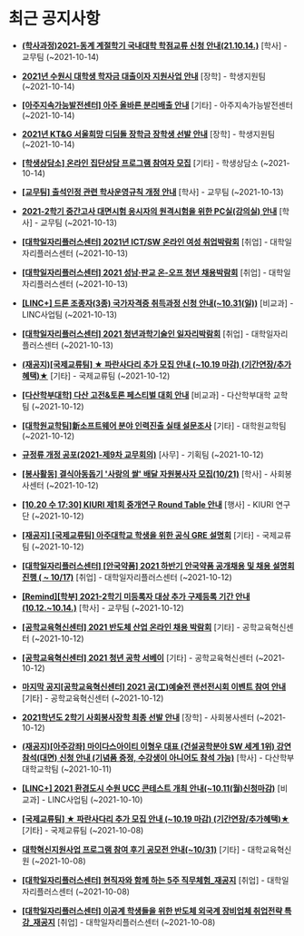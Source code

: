 # 최근 공지사항

* **[(학사과정)2021-동계 계절학기 국내대학 학점교류 신청 안내(21.10.14.)](http://ajou.ac.kr/kr/ajou/notice.do?mode=view&amp;articleNo=113940&amp;article.offset=0&amp;articleLimit=30)**
 [학사] - 교무팀 (~2021-10-14)

* **[2021년 수원시 대학생 학자금 대출이자 지원사업 안내](http://ajou.ac.kr/kr/ajou/notice.do?mode=view&amp;articleNo=113936&amp;article.offset=0&amp;articleLimit=30)**
 [장학] - 학생지원팀 (~2021-10-14)

* **[[아주지속가능발전센터] 아주 올바른 분리배출 안내](http://ajou.ac.kr/kr/ajou/notice.do?mode=view&amp;articleNo=113935&amp;article.offset=0&amp;articleLimit=30)**
 [기타] - 아주지속가능발전센터 (~2021-10-14)

* **[2021년 KT&amp;G 서울희망 디딤돌 장학금 장학생 선발 안내](http://ajou.ac.kr/kr/ajou/notice.do?mode=view&amp;articleNo=113931&amp;article.offset=0&amp;articleLimit=30)**
 [장학] - 학생지원팀 (~2021-10-14)

* **[[학생상담소] 온라인 집단상담 프로그램 참여자 모집](http://ajou.ac.kr/kr/ajou/notice.do?mode=view&amp;articleNo=113929&amp;article.offset=0&amp;articleLimit=30)**
 [기타] - 학생상담소 (~2021-10-14)

* **[[교무팀] 출석인정 관련 학사운영규칙 개정 안내](http://ajou.ac.kr/kr/ajou/notice.do?mode=view&amp;articleNo=113925&amp;article.offset=0&amp;articleLimit=30)**
 [학사] - 교무팀 (~2021-10-13)

* **[2021-2학기 중간고사 대면시험 응시자의 원격시험을 위한 PC실(강의실) 안내](http://ajou.ac.kr/kr/ajou/notice.do?mode=view&amp;articleNo=113922&amp;article.offset=0&amp;articleLimit=30)**
 [학사] - 교무팀 (~2021-10-13)

* **[[대학일자리플러스센터] 2021년 ICT/SW 온라인 여성 취업박람회](http://ajou.ac.kr/kr/ajou/notice.do?mode=view&amp;articleNo=113915&amp;article.offset=0&amp;articleLimit=30)**
 [취업] - 대학일자리플러스센터 (~2021-10-13)

* **[[대학일자리플러스센터] 2021 성남·판교 온-오프 청년 채용박람회](http://ajou.ac.kr/kr/ajou/notice.do?mode=view&amp;articleNo=113913&amp;article.offset=0&amp;articleLimit=30)**
 [취업] - 대학일자리플러스센터 (~2021-10-13)

* **[[LINC+] 드론 조종자(3종) 국가자격증 취득과정 신청 안내(~10.31(일))](http://ajou.ac.kr/kr/ajou/notice.do?mode=view&amp;articleNo=113912&amp;article.offset=0&amp;articleLimit=30)**
 [비교과] - LINC사업팀 (~2021-10-13)

* **[[대학일자리플러스센터] 2021 청년과학기술인 일자리박람회](http://ajou.ac.kr/kr/ajou/notice.do?mode=view&amp;articleNo=113910&amp;article.offset=0&amp;articleLimit=30)**
 [취업] - 대학일자리플러스센터 (~2021-10-13)

* **[(재공지)[국제교류팀] ★ 파란사다리 추가 모집 안내 (~10.19 마감) (기간연장/추가혜택)★](http://ajou.ac.kr/kr/ajou/notice.do?mode=view&amp;articleNo=113907&amp;article.offset=0&amp;articleLimit=30)**
 [기타] - 국제교류팀 (~2021-10-12)

* **[[다산학부대학] 다산 고전&amp;토론 페스티벌 대회 안내](http://ajou.ac.kr/kr/ajou/notice.do?mode=view&amp;articleNo=113906&amp;article.offset=0&amp;articleLimit=30)**
 [비교과] - 다산학부대학 교학팀 (~2021-10-12)

* **[[대학원교학팀]新소프트웨어 분야 인력진출 실태 설문조사](http://ajou.ac.kr/kr/ajou/notice.do?mode=view&amp;articleNo=113905&amp;article.offset=0&amp;articleLimit=30)**
 [기타] - 대학원교학팀 (~2021-10-12)

* **[규정류 개정 공포(2021-제9차 교무회의)](http://ajou.ac.kr/kr/ajou/notice.do?mode=view&amp;articleNo=113898&amp;article.offset=0&amp;articleLimit=30)**
 [사무] - 기획팀 (~2021-10-12)

* **[[봉사활동] 결식아동돕기 &#x27;사랑의 쌀&#x27; 배달 자원봉사자 모집(10/21)](http://ajou.ac.kr/kr/ajou/notice.do?mode=view&amp;articleNo=113895&amp;article.offset=0&amp;articleLimit=30)**
 [학사] - 사회봉사센터 (~2021-10-12)

* **[[10.20 수 17:30] KIURI 제1회 중개연구 Round Table 안내](http://ajou.ac.kr/kr/ajou/notice.do?mode=view&amp;articleNo=113878&amp;article.offset=0&amp;articleLimit=30)**
 [행사] - KIURI 연구단 (~2021-10-12)

* **[[재공지] [국제교류팀] 아주대학교 학생을 위한 공식 GRE 설명회](http://ajou.ac.kr/kr/ajou/notice.do?mode=view&amp;articleNo=113876&amp;article.offset=0&amp;articleLimit=30)**
 [기타] - 국제교류팀 (~2021-10-12)

* **[[대학일자리플러스센터] [안국약품] 2021 하반기 안국약품 공개채용 및 채용 설명회 진행 ( ~ 10/17)](http://ajou.ac.kr/kr/ajou/notice.do?mode=view&amp;articleNo=113875&amp;article.offset=0&amp;articleLimit=30)**
 [취업] - 대학일자리플러스센터 (~2021-10-12)

* **[[Remind][학부] 2021-2학기 미등록자 대상 추가 구제등록 기간 안내(10.12.~10.14.)](http://ajou.ac.kr/kr/ajou/notice.do?mode=view&amp;articleNo=113874&amp;article.offset=0&amp;articleLimit=30)**
 [학사] - 교무팀 (~2021-10-12)

* **[[공학교육혁신센터] 2021 반도체 산업 온라인 채용 박람회](http://ajou.ac.kr/kr/ajou/notice.do?mode=view&amp;articleNo=113872&amp;article.offset=0&amp;articleLimit=30)**
 [기타] - 공학교육혁신센터 (~2021-10-12)

* **[[공학교육혁신센터] 2021 청년 공학 서베이](http://ajou.ac.kr/kr/ajou/notice.do?mode=view&amp;articleNo=113871&amp;article.offset=0&amp;articleLimit=30)**
 [기타] - 공학교육혁신센터 (~2021-10-12)

* **[마지막 공지[공학교육혁신센터] 2021 공(工)예술전 랜선전시회 이벤트 참여 안내](http://ajou.ac.kr/kr/ajou/notice.do?mode=view&amp;articleNo=113870&amp;article.offset=0&amp;articleLimit=30)**
 [기타] - 공학교육혁신센터 (~2021-10-12)

* **[2021학년도 2학기 사회봉사장학 최종 선발 안내](http://ajou.ac.kr/kr/ajou/notice.do?mode=view&amp;articleNo=113868&amp;article.offset=0&amp;articleLimit=30)**
 [장학] - 사회봉사센터 (~2021-10-12)

* **[(재공지)[아주강좌] 마이다스아이티 이형우 대표 (건설공학분야 SW 세계 1위) 강연 참석(대면) 신청 안내 (기념품 증정, 수강생이 아니어도 참석 가능)](http://ajou.ac.kr/kr/ajou/notice.do?mode=view&amp;articleNo=113861&amp;article.offset=0&amp;articleLimit=30)**
 [학사] - 다산학부대학교학팀 (~2021-10-11)

* **[[LINC+] 2021 환경도시 수원 UCC 콘테스트 개최 안내(~10.11(월)신청마감)](http://ajou.ac.kr/kr/ajou/notice.do?mode=view&amp;articleNo=113860&amp;article.offset=0&amp;articleLimit=30)**
 [비교과] - LINC사업팀 (~2021-10-10)

* **[[국제교류팀] ★ 파란사다리 추가 모집 안내 (~10.19 마감) (기간연장/추가혜택)★](http://ajou.ac.kr/kr/ajou/notice.do?mode=view&amp;articleNo=113856&amp;article.offset=0&amp;articleLimit=30)**
 [기타] - 국제교류팀 (~2021-10-08)

* **[대학혁신지원사업 프로그램 참여 후기 공모전 안내(~10/31)](http://ajou.ac.kr/kr/ajou/notice.do?mode=view&amp;articleNo=113852&amp;article.offset=0&amp;articleLimit=30)**
 [기타] - 대학교육혁신원 (~2021-10-08)

* **[[대학일자리플러스센터] 현직자와 함께 하는 5주 직무체험_재공지](http://ajou.ac.kr/kr/ajou/notice.do?mode=view&amp;articleNo=113849&amp;article.offset=0&amp;articleLimit=30)**
 [취업] - 대학일자리플러스센터 (~2021-10-08)

* **[[대학일자리플러스센터] 이공계 학생들을 위한 반도체 외국계 장비업체 취업전략 특강_재공지](http://ajou.ac.kr/kr/ajou/notice.do?mode=view&amp;articleNo=113848&amp;article.offset=0&amp;articleLimit=30)**
 [취업] - 대학일자리플러스센터 (~2021-10-08)
